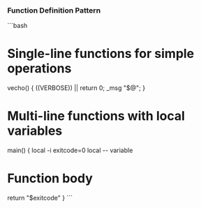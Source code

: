 ### Function Definition Pattern
\`\`\`bash
# Single-line functions for simple operations
vecho() { ((VERBOSE)) || return 0; _msg "$@"; }

# Multi-line functions with local variables
main() {
  local -i exitcode=0
  local -- variable
  # Function body
  return "$exitcode"
}
\`\`\`
